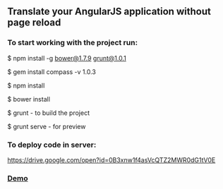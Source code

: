 ## Translate your AngularJS application without page reload

### To start working with the project run:

$ npm install -g bower@1.7.9 grunt@1.0.1

$ gem install compass -v 1.0.3

$ npm install

$ bower install

$ grunt  - to build the project

$ grunt serve  - for preview

### To deploy code in server:
https://drive.google.com/open?id=0B3xnw1f4asVcQTZ2MWR0dG1tV0E

### <b>[Demo](http://malyw.github.io/angular-translate-yeoman/dist/)</b>
